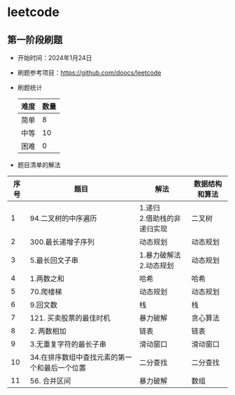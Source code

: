 # leetcode


## 第一阶段刷题
* 开始时间：2024年1月24日
* 刷题参考项目：https://github.com/doocs/leetcode
* 刷题统计

    | 难度 | 数量 |
    |----|----|
    | 简单 | 8  |
    | 中等 | 10 |
    | 困难 | 0  |

* 题目清单的解法
    
| 序号 | 题目            | 解法                   | 数据结构和算法 |
|----|---------------|----------------------|---------|
| 1  | 94.二叉树的中序遍历   | 1.递归<br/>2.借助栈的非递归实现 | 二叉树     |
| 2  | 300.最长递增子序列   | 动态规划                 | 动态规划    |
| 3  | 5.最长回文子串      | 1.暴力破解法<br/>2.动态规划   | 动态规划    |
| 4  | 1.两数之和        | 哈希                   | 哈希      |
| 5  | 70.爬楼梯        | 动态规划                 | 动态规划    |
| 6  | 9.回文数         | 栈                    | 栈       |
| 7  | 121. 买卖股票的最佳时机 | 暴力破解                 | 贪心算法    |
| 8  | 2. 两数相加 | 链表                   | 链表      |
| 9  | 3.无重复字符的最长子串 | 滑动窗口                 | 滑动窗口    |
| 10 | 34.在排序数组中查找元素的第一个和最后一个位置| 二分查找                 | 二分查找    |
| 11 | 56. 合并区间 | 暴力破解                 | 数组      |







